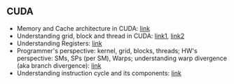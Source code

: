 

## CUDA 
  * Memory and Cache architecture in CUDA: [link](http://supercomputingblog.com/cuda/cuda-memory-and-cache-architecture/)
  * Understanding grid, block and thread in CUDA: [link1](http://users.wfu.edu/choss/CUDA/docs/Lecture%205.pdf), [link2](https://en.wikipedia.org/wiki/Thread_block)
  * Understanding Registers: [link](http://www.linfo.org/register.html) 
  * Programmer's perspective: kernel, grid, blocks, threads; HW's perspective: SMs, SPs (per SM), Warps; understanding warp divergence (aka branch divergence): [link](https://cs.nyu.edu/courses/spring12/CSCI-GA.3033-012/lecture5.pdf) 
  * Understanding instruction cycle and its components: [link](https://en.wikipedia.org/wiki/Instruction_cycle)
